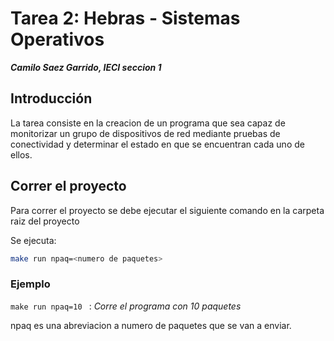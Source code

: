 # Tarea 2: Hebras - Sistemas Operativos

_**Camilo Saez Garrido, IECI seccion 1**_

## Introducción

La tarea consiste en la creacion de un programa que sea capaz de monitorizar un grupo
de dispositivos de red mediante pruebas
de conectividad y determinar el estado en que se encuentran cada uno de ellos.

## Correr el proyecto

Para correr el proyecto se debe ejecutar el siguiente comando en la carpeta raiz del
proyecto

Se ejecuta:
```bash
make run npaq=<numero de paquetes>
```

### Ejemplo

`make run npaq=10 ` : _Corre el programa con 10 paquetes_

npaq es una abreviacion a numero de paquetes que se van a enviar. 